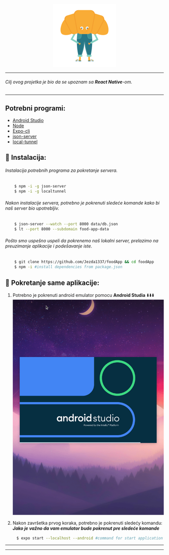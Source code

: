 
<div align="center"><img src="assets/logo.png"/></div>

---

###### Cilj ovog projetka je bio da se upoznam sa **React Native**-om.
---

## Potrebni programi:
*   [Android Studio](https://developer.android.com/studio)
*   [Node](https://nodejs.org/en/)
*   [Expo-cli](https://docs.expo.io/get-started/installation/)
*   [json-server](https://github.com/typicode/json-server)
*   [local-tunnel](https://github.com/localtunnel/localtunnel)


## :memo: Instalacija:
###### Instalacija potrebnih programa za pokretanje servera.
```bash
    $ npm -i -g json-server 
    $ npm -i -g localtunnel 
```

###### Nakon instalacije servera, potrebno je pokrenuti sledeće komande kako bi naš server bio upotrebljiv.
```bash
    $ json-server --watch --port 8000 data/db.json 
    $ lt --port 8000 --subdomain food-app-data
```
###### Pošto smo uspešno uspeli da pokrenemo naš lokalni server, prelazimo na preuzimanje aplikacije i podešavanje iste.
```bash
    $ git clone https://github.com/Jezda1337/foodApp && cd foodApp
    $ npm -i #install dependencies from package.json 
```


## :rocket: Pokretanje same aplikacije:
1.  Potrebno je pokrenuti android emulator pomocu **Android Studia** 
    :arrow_down::arrow_down::arrow_down:
    ![how to :D](assets/tuts/clip-one.gif)

2.  Nakon završetka prvog koraka, potrebno je pokrenuti sledećy komandu:
    ***Jako je važno da vam emulator bude pokrenut pre sledeće komande***
```bash
     $ expo start --localhost --android #command for start application in android emulator
```
---
---